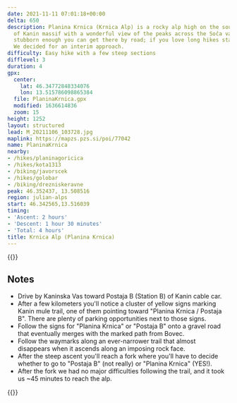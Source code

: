 ```yaml
---
date: 2021-11-11 07:01:18+00:00
delta: 650
description: Planina Krnica (Krnica Alp) is a rocky alp high on the southern slopes
  of Kanin massif with a wonderful view of the peaks across the Soča valley. If you're
  stubborn enough you can get there by road; if you love long hikes start in Bovec.
  We decided for an interim approach.
difficulty: Easy hike with a few steep sections
difflevel: 3
duration: 4
gpx:
  center:
    lat: 46.34772848334076
    lon: 13.515786098865384
  file: PlaninaKrnica.gpx
  modified: 1636614836
  zoom: 15
height: 1252
layout: structured
lead: M_20211106_103728.jpg
maplink: https://mapzs.pzs.si/poi/77042
name: PlaninaKrnica
nearby:
- /hikes/planinagoricica
- /hikes/kota1313
- /biking/javorscek
- /hikes/golobar
- /biking/drezniskeravne
peak: 46.352437, 13.508516
region: julian-alps
start: 46.342565,13.516039
timing:
- 'Ascent: 2 hours'
- 'Descent: 1 hour 30 minutes'
- 'Total: 4 hours'
title: Krnica Alp (Planina Krnica)
---
```

{{<hike-details description="yes">}}

## Notes

* Drive by Kaninska Vas toward Postaja B (Station B) of Kanin cable car.
* After a few kilometers you'll notice a cluster of yellow signs marking Kanin mule trail, one of them pointing toward "Planina Krnica / Postaja B". There are plenty of parking opportunities next to those signs.
* Follow the signs for "Planina Krnica" or "Postaja B" onto a gravel road that eventually merges with the marked path from Bovec.
* Follow the waymarks along an ever-narrower trail that almost disappears when it ascends along an imposing rock face.
* After the steep ascent you'll reach a fork where you'll have to decide whether to go to "Postaja B" (not really) or "Planina Krnica" (YES!).
* After the fork we had no major difficulties following the trail, and it took us ~45 minutes to reach the alp.

{{<include bovec.md>}}
